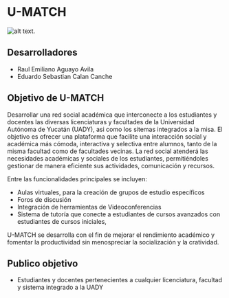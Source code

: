 # **U-MATCH** 

![alt text.](./DOCUMENTACIÓN/Recursos%20graficos/LogoUMATCH-white2.1.png)



## **Desarrolladores**  
- Raul Emiliano Aguayo Avila
- Eduardo Sebastian Calan Canche 


## **Objetivo de U-MATCH** 
Desarrollar una red social académica que interconecte a los estudiantes y docentes las diversas licenciaturas y facultades de la Universidad Autónoma de Yucatán (UADY), asi como los sitemas integrados a la misa. El objetivo es ofrecer una plataforma que facilite una interacción social y académica más cómoda, interactiva y selectiva entre alumnos, tanto de la misma facultad como de facultades vecinas. La red social atenderá las necesidades académicas y sociales de los estudiantes, permitiéndoles gestionar de manera eficiente sus actividades, comunicación y recursos. 

Entre las funcionalidades principales se incluyen: 
- Aulas virtuales, para la creación de grupos de estudio específicos
- Foros de discusión
- Integración de herramientas de Videoconferencias
- Sistema de tutoría que conecte a estudiantes de cursos avanzados con estudiantes de cursos iniciales, 

U-MATCH se desarrolla con el fin de mejorar el rendimiento académico y fomentar la productividad sin menospreciar la socialización y la cratividad.



## **Publico objetivo** 
- Estudiantes y docentes pertenecientes a cualquier licenciatura, facultad y sistema integrado a la UADY

